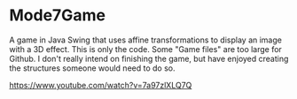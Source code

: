 # Mode7Game
A game in Java Swing that uses affine transformations to display an image with a 3D effect.
This is only the code. Some "Game files" are too large for Github.
I don't really intend on finishing the game, but have enjoyed creating the structures someone would need to do so.

https://www.youtube.com/watch?v=7a97zlXLQ7Q
